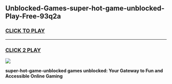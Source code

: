 
## Unblocked-Games-super-hot-game-unblocked-Play-Free-93q2a
<h3>
<a href="https://premium76.site?title=super-hot-game-unblocked&ref=20M">CLICK TO PLAY</a></h3>
<hr>

<h3>
<a href="https://premium76.site?title=super-hot-game-unblocked&ref=20M">CLICK 2 PLAY</a>
  
</h3>

<a href="https://premium76.site?title=super-hot-game-unblocked&ref=19M"><img src="https://clearcache.store/games.png"></a>


**super-hot-game-unblocked games unblocked: Your Gateway to Fun and Accessible Online Gaming**
